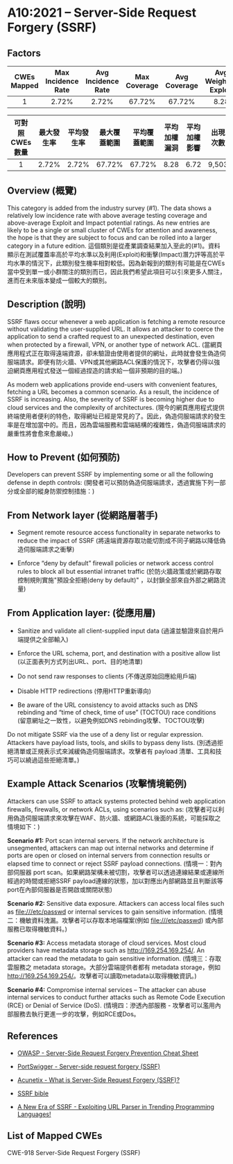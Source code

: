 # A10:2021 – Server-Side Request Forgery (SSRF)

## Factors

| CWEs Mapped | Max Incidence Rate | Avg Incidence Rate | Max Coverage | Avg Coverage | Avg Weighted Exploit | Avg Weighted Impact | Total Occurrences | Total CVEs |
|:-----------:|:------------------:|:------------------:|:------------:|:------------:|:--------------------:|:-------------------:|:-----------------:|:----------:|
| 1           | 2.72%              | 2.72%              | 67.72%       | 67.72%       | 8.28                 | 6.72                | 9,503             | 385        |

| 可對照 CWEs 數量 | 最大發生率 | 平均發生率 | 最大覆蓋範圍 | 平均覆蓋範圍 | 平均加權漏洞 | 平均加權影響 | 出現次數 | 所有相關 CVEs 數量 |
|:---------------:|:---------:|:---------:|:-----------:|:-----------:|:-----------:|:-----------:|:-------:|:-----------------:|
| 1               | 2.72%     | 2.72%     | 67.72%      | 67.72%      | 8.28        | 6.72        | 9,503   | 385               |

## Overview (概覽)

This category is added from the industry survey (#1). The data shows a
relatively low incidence rate with above average testing coverage and
above-average Exploit and Impact potential ratings. As new entries are
likely to be a single or small cluster of CWEs for attention and
awareness, the hope is that they are subject to focus and can be rolled
into a larger category in a future edition.
這個類別是從產業調查結果加入至此的(#1)。資料顯示在測試覆蓋率高於平均水準以及利用(Exploit)和衝擊(Impact)潛力評等高於平均水準的情況下，此類別發生機率相對較低。因為新報到的類別有可能是在CWEs當中受到單一或小群關注的類別而已，因此我們希望此項目可以引來更多人關注，進而在未來版本變成一個較大的類別。



## Description (說明)

SSRF flaws occur whenever a web application is fetching a remote
resource without validating the user-supplied URL. It allows an attacker
to coerce the application to send a crafted request to an unexpected
destination, even when protected by a firewall, VPN, or another type of
network ACL.
(當網頁應用程式正在取得遠端資源，卻未驗證由使用者提供的網址，此時就會發生偽造伺服端請求。即便有防火牆、VPN或其他網路ACL保護的情況下，攻擊者仍得以強迫網頁應用程式發送一個經過捏造的請求給一個非預期的目的端。)

As modern web applications provide end-users with convenient features,
fetching a URL becomes a common scenario. As a result, the incidence of
SSRF is increasing. Also, the severity of SSRF is becoming higher due to
cloud services and the complexity of architectures.
(現今的網頁應用程式提供終端使用者便利的特色，取得網址已經是常見的了。因此，偽造伺服端請求的發生率是在增加當中的。而且，因為雲端服務和雲端結構的複雜性，偽造伺服端請求的嚴重性將會愈來愈嚴峻。)

## How to Prevent (如何預防)

Developers can prevent SSRF by implementing some or all the following
defense in depth controls:
(開發者可以預防偽造伺服端請求，透過實施下列一部分或全部的縱身防禦控制措施：)

## **From Network layer** (從網路層著手)

-   Segment remote resource access functionality in separate networks to
    reduce the impact of SSRF (將遠端資源存取功能切割成不同子網路以降低偽造伺服端請求之衝擊)

-   Enforce “deny by default” firewall policies or network access
    control rules to block all but essential intranet traffic (於防火牆政策或於網路存取控制規則實施"預設全拒絕(deny by default)" ，以封鎖全部來自外部之網路流量)

## **From Application layer:** (從應用層)

-   Sanitize and validate all client-supplied input data (過濾並驗證來自於用戶端提供之全部輸入)

-   Enforce the URL schema, port, and destination with a positive allow
    list (以正面表列方式列出URL、port、目的地清單)

-   Do not send raw responses to clients (不傳送原始回應給用戶端)

-   Disable HTTP redirections (停用HTTP重新導向)

-   Be aware of the URL consistency to avoid attacks such as DNS
    rebinding and “time of check, time of use” (TOCTOU) race conditions (留意網址之一致性，以避免例如DNS rebinding攻擊、TOCTOU攻擊)

Do not mitigate SSRF via the use of a deny list or regular expression.
Attackers have payload lists, tools, and skills to bypass deny lists. (別透過拒絕清單或正規表示式來減緩偽造伺服端請求。攻擊者有 payload 清單、工具和技巧可以繞過這些拒絕清單。)

## Example Attack Scenarios (攻擊情境範例)

Attackers can use SSRF to attack systems protected behind web
application firewalls, firewalls, or network ACLs, using scenarios such
as:
(攻擊者可以利用偽造伺服端請求來攻擊在WAF、防火牆、或網路ACL後面的系統，可能採取之情境如下：)

**Scenario #1:** Port scan internal servers. If the network architecture
is unsegmented, attackers can map out internal networks and determine if
ports are open or closed on internal servers from connection results or
elapsed time to connect or reject SSRF payload connections.
(情境一：對內部伺服器 port scan。如果網路架構未被切割，攻擊者可以透過連線結果或連線所經過的時間或拒絕SSRF payload連線的狀態，加以對應出內部網路並且判斷該等 port在內部伺服器是否開啟或關閉狀態)


**Scenario #2:** Sensitive data exposure. Attackers can access local
files such as <file:///etc/passwd> or internal services to gain
sensitive information.
(情境二：機敏資料洩漏。攻擊者可以存取本地端檔案(例如 <file:///etc/passwd>) 或內部服務已取得機敏資料。)

**Scenario #3:** Access metadata storage of cloud services. Most cloud
providers have metadata storage such as <http://169.254.169.254/>. An
attacker can read the metadata to gain sensitive information.
(情境三：存取雲服務之 metadata storage。大部分雲端提供者都有 metadata storage，例如<http://169.254.169.254/>。攻擊者可以讀取metadata以取得機敏資訊。)

**Scenario #4:** Compromise internal services – The attacker can abuse
internal services to conduct further attacks such as Remote Code
Execution (RCE) or Denial of Service (DoS).
(情境四：滲透內部服務 - 攻擊者可以濫用內部服務去執行更進一步的攻擊，例如RCE或Dos。

## References

-   [OWASP - Server-Side Request Forgery Prevention Cheat
    Sheet](https://cheatsheetseries.owasp.org/cheatsheets/Server_Side_Request_Forgery_Prevention_Cheat_Sheet.html)

-   [PortSwigger - Server-side request forgery
    (SSRF)](https://portswigger.net/web-security/ssrf)

-   [Acunetix - What is Server-Side Request Forgery
    (SSRF)?](https://www.acunetix.com/blog/articles/server-side-request-forgery-vulnerability/)

-   [SSRF
    bible](https://cheatsheetseries.owasp.org/assets/Server_Side_Request_Forgery_Prevention_Cheat_Sheet_SSRF_Bible.pdf)

-   [A New Era of SSRF - Exploiting URL Parser in Trending Programming
    Languages!](https://www.blackhat.com/docs/us-17/thursday/us-17-Tsai-A-New-Era-Of-SSRF-Exploiting-URL-Parser-In-Trending-Programming-Languages.pdf)

## List of Mapped CWEs

CWE-918 Server-Side Request Forgery (SSRF)
